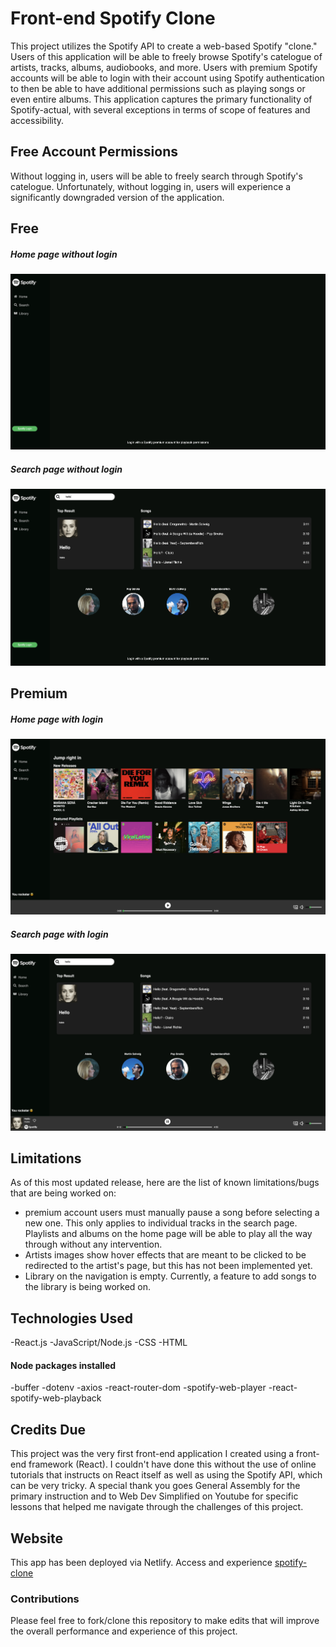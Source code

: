 # Front-end Spotify Clone

This project utilizes the Spotify API to create a web-based Spotify "clone." Users of this application will be able to freely browse Spotify's catelogue of artists, tracks, albums, audiobooks, and more. Users with premium Spotify accounts will be able to login with their account using Spotify authentication to then be able to have additional permissions such as playing songs or even entire albums. This application captures the primary functionality of Spotify-actual, with several exceptions in terms of scope of features and accessibility.

## Free Account Permissions

Without logging in, users will be able to freely search through Spotify's catelogue. Unfortunately, without logging in, users will experience a significantly downgraded version of the application. 

## Free
##### Home page without login
![Home page without login](public/Images/Home-free.png)
##### Search page without login
![Search page without login](public/Images/Search-free.png)

## Premium
##### Home page with login
![Home page for premium account](public/Images/Home-premium.png)
##### Search page with login
![Search page for premium account](public/Images/Search-premium.png)

## Limitations

As of this most updated release, here are the list of known limitations/bugs that are being worked on:

- premium account users must manually pause a song before selecting a new one. This only applies to individual tracks in the search page. Playlists and albums on the home page will be able to play all the way through without any intervention. 
- Artists images show hover effects that are meant to be clicked to be redirected to the artist's page, but this has not been implemented yet.
- Library on the navigation is empty. Currently, a feature to add songs to the library is being worked on.

## Technologies Used
-React.js
-JavaScript/Node.js
-CSS
-HTML
#### Node packages installed
-buffer
-dotenv
-axios
-react-router-dom
-spotify-web-player
-react-spotify-web-playback

## Credits Due

This project was the very first front-end application I created using a front-end framework (React). I couldn't have done this without the use of online tutorials that instructs on React itself as well as using the Spotify API, which can be very tricky. A special thank you goes General Assembly for the primary instruction and to Web Dev Simplified on Youtube for specific lessons that helped me navigate through the challenges of this project.

## Website

This app has been deployed via Netlify.
Access and experience [spotify-clone](https://jade-nasturtium-e030aa.netlify.app/)


### Contributions

Please feel free to fork/clone this repository to make edits that will improve the overall performance and experience of this project.
